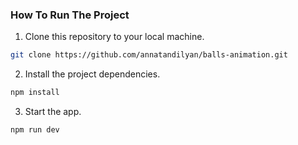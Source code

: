### How To Run The Project

1. Clone this repository to your local machine.
```bash
git clone https://github.com/annatandilyan/balls-animation.git
```

2. Install the project dependencies.
```bash
npm install
```

3. Start the app.
```bash
npm run dev
```

